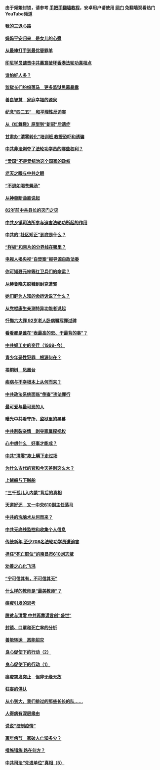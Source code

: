#### 由于频繁封锁，请参考 [手把手翻墙教程](https://github.com/gfw-breaker/guides/wiki/)，安卓用户请使用 [网门](https://github.com/gfw-breaker/nogfw/blob/master/dl.md?t=04291700) 免翻墙观看热门YouTube频道 

#### [我的三退心路](../pages/19/423876.md?t=04291700) 

#### [妈妈平安归来　是女儿的心愿](../pages/19/423947.md?t=04291700) 

#### [从最棒打手到最优替罪羊](../pages/19/423819.md?t=04291700) 

#### [印尼学员谴责中共蓄意破坏香港法轮功真相点](../pages/19/423902.md?t=04291700) 

#### [谁怕好人多？](../pages/19/423774.md?t=04291700) 

#### [监狱长们纷纷落马　更多监狱黑幕暴露](../pages/19/423787.md?t=04291700) 

#### [善良智慧　家庭幸福的源泉](../pages/19/423632.md?t=04291700) 

#### [纪念“四二五”　和平理性反迫害](../pages/19/423660.md?t=04291700) 

#### [从《红舞鞋》原型到“新冠”后遗症](../pages/19/423509.md?t=04291700) 

#### [甘肃办“清零转化”培训班 教授恐吓和诱骗](../pages/19/423498.md?t=04291700) 

#### [中共非法剥夺了法轮功学员的哪些权利？](../pages/19/423392.md?t=04291700) 

#### [“爱国”不是爱统治这个国家的政权](../pages/19/423029.md?t=04291700) 

#### [老天之眼与中共之眼](../pages/19/423378.md?t=04291700) 

#### [“不退如喝苍蝇汤”](../pages/19/423287.md?t=04291700) 

#### [从神兽断曲直说起](../pages/19/423201.md?t=04291700) 

#### [82岁前中共县长的灭门之灾](../pages/19/423055.md?t=04291700) 

#### [中共乡镇司法所参与迫害法轮功所起的作用](../pages/19/423064.md?t=04291700) 

#### [中共的“社区矫正”到底是什么？](../pages/19/422870.md?t=04291700) 

#### [“样板”和禁片的分界线在哪里？](../pages/19/422704.md?t=04291700) 

#### [电视人揭央视“自焚案”报导源自政法委](../pages/19/422770.md?t=04291700) 

#### [你可知聂元梓等红卫兵们的命运？](../pages/19/422848.md?t=04291700) 

#### [从赫鲁晓夫脱鞋到耐克遭邪](../pages/19/422826.md?t=04291700) 

#### [她们鲜为人知的命运诉说了什么？](../pages/19/422754.md?t=04291700) 

#### [从党棍康生亲测特异功能者说起](../pages/19/422657.md?t=04291700) 

#### [忏悔六大罪 92岁老人卧病嘱写罪过碑](../pages/19/422750.md?t=04291700) 

#### [看看都是谁在“表最高的忠、干最背的事”？](../pages/19/422703.md?t=04291700) 

#### [中共奴工史的变迁（1999-今）](../pages/19/422656.md?t=04291700) 

#### [青少年恶性犯罪　根源何在？](../pages/19/422449.md?t=04291700) 

#### [梧桐树　凤凰台](../pages/19/422442.md?t=04291700) 

#### [疾病与不幸根本上从何而来？](../pages/19/422438.md?t=04291700) 

#### [中共政法系统面临“倒查”违法罪行](../pages/19/422497.md?t=04291700) 

#### [最可爱与最可恶的人](../pages/19/422448.md?t=04291700) 

#### [曝光中共看守所、监狱里的黑幕](../pages/19/422390.md?t=04291700) 

#### [中共割裂亲情　剥夺家属探视权](../pages/19/422364.md?t=04291700) 

#### [心中想什么　好事才能成？](../pages/19/422318.md?t=04291700) 

#### [中共“清零”欺上瞒下走过场](../pages/19/422306.md?t=04291700) 

#### [为什么古代的官和今天差别这么大？](../pages/19/422228.md?t=04291700) 

#### [上贼船与下贼船](../pages/19/422276.md?t=04291700) 

#### [“三千孤儿入内蒙”背后的真相](../pages/19/422229.md?t=04291700) 

#### [天道好还　又一中央610副主任落马](../pages/19/422155.md?t=04291700) 

#### [中共的洗脑术从何而来？](../pages/19/422154.md?t=04291700) 

#### [中共无底线监控和收集个人信息](../pages/19/422039.md?t=04291700) 

#### [传统新年 至少708名法轮功学员遭迫害](../pages/19/421946.md?t=04291700) 

#### [担任“死亡职位”的南昌市610刘志斌](../pages/19/421957.md?t=04291700) 

#### [劝善之心化飞鸿](../pages/19/421164.md?t=04291700) 

#### [“宁可信其有，不可信其无”](../pages/19/421691.md?t=04291700) 

#### [什么样的教师是“最美教师”？](../pages/19/421755.md?t=04291700) 

#### [瘟疫引发的思考](../pages/19/421594.md?t=04291700) 

#### [脱贫与清零 中共再靠谎言创“盛世”](../pages/19/421590.md?t=04291700) 

#### [封锁、口罩和死亡率的分析](../pages/19/421495.md?t=04291700) 

#### [善能转运　恶能招灾](../pages/19/421334.md?t=04291700) 

#### [良心促使下的行动（2）](../pages/19/421361.md?t=04291700) 

#### [良心促使下的行动（1）](../pages/19/421302.md?t=04291700) 

#### [瘟疫突发突止　但非无缘无故](../pages/19/421281.md?t=04291700) 

#### [狂妄的供认](../pages/19/421199.md?t=04291700) 

#### [从小到大，我们排过的那些长长的队……](../pages/19/421243.md?t=04291700) 

#### [人得病有深层缘由](../pages/19/420864.md?t=04291700) 

#### [说说“控制疫情”](../pages/19/420831.md?t=04291700) 

#### [离年傍节　家破人亡知多少？](../pages/19/420563.md?t=04291700) 

#### [措施错施  路在何方？](../pages/19/420076.md?t=04291700) 

#### [中共司法“先进单位”真相（5）](../pages/19/419453.md?t=04291700) 

